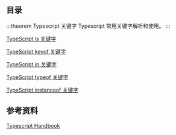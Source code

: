 ## 目录

:::theorem Typescript 关键字
Typescript 常用关键字解析和使用。
:::

[TypeScript is 关键字](./is/README.md)

[TypeScript keyof 关键字](./keyof/README.md)

[TypeScript in 关键字](./in/README.md)

[TypeScript typeof 关键字](./typeof/README.md)

[TypeScript instanceof 关键字](./instanceof/README.md)

## 参考资料

[Typescript Handbook](https://www.typescriptlang.org/docs/handbook/basic-types.html)

